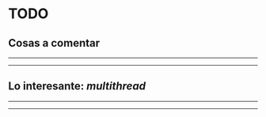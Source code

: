 # TODO

## Cosas a comentar

---



---

## Lo interesante: ___multithread___

---



---

[execution.sh]:   mat_mul/execution.sh
[main.c]:         mat_mul/src/main.c
[main.py]:        mat_mul/src/main.py
[matrix.h]:       mat_mul/src/matrix.h
[matrix.py]:      mat_mul/src/matrix.py
[my_papi.h]:      mat_mul/src/my_papi.h
[results1_1.txt]: mat_mul/out/results1_1.txt
[results1_2.txt]: mat_mul/out/results1_2.txt
[perf.sh]:        mat_mul/src/perf.sh
